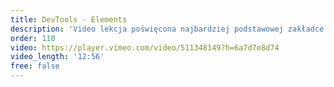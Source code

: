 ```yaml
---
title: DevTools - Elements
description: 'Video lekcja poświęcona najbardziej podstawowej zakładce dostępnej w DevTools, czyli "Elements".'
order: 110
video: https://player.vimeo.com/video/511348149?h=6a7d7e8d74
video_length: '12:56'
free: false
---
```

